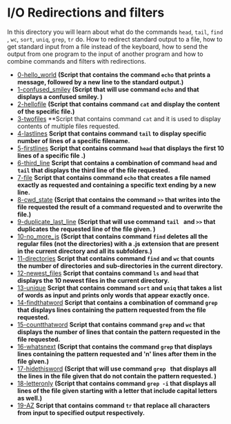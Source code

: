 # I/O Redirections and filters
In this directory you will learn about what do the commands `head`, `tail`, `find` , `wc`, `sort`, `uniq`, `grep`, `tr` do. How to redirect standard output to a file, how to get standard input from a file instead of the keyboard, how to send the output from one program to the input of another program and how to combine commands and filters with redirections.
- [0-hello_world](https://github.com/eno007/shell/blob/main/io_redirections_and_filters/0-hello_world) 
**(Script that contains the command `echo` that prints a message, followed by a new line to the standard output.)** 
- [1-confused_smiley](https://github.com/eno007/shell/blob/main/io_redirections_and_filters/1-confused_smiley) 
**(Script that will use command `echo` and that displays a confused smiley. )**
- [2-hellofile](https://github.com/eno007/shell/blob/main/io_redirections_and_filters/2-hellofile) 
**(Script that contains command `cat` and display the content of the specific file.)** 
- [3-twofiles](https://github.com/eno007/shell/blob/main/io_redirections_and_filters/3-twofiles) 
**Script that contains command `cat` and it is used to display contents of multiple files requested.
- [4-lastlines](https://github.com/eno007/shell/blob/main/io_redirections_and_filters/4-lastlines) 
**Script that contains command `tail` to display specific number of lines of a specific filename.** 
- [5-firstlines](https://github.com/eno007/shell/blob/main/io_redirections_and_filters/5-firstlines) 
**Script that contains command `head` that displays the first 10 lines of a specific file .)** 
- [6-third_line](https://github.com/eno007/shell/blob/main/io_redirections_and_filters/6-third_line) 
**Script that contains a combination of command `head` and `tail` that displays the third line of the file requested.**
- [7-file](https://github.com/eno007/shell/blob/main/io_redirections_and_filters/7-file) 
**Script that contains command `echo` that creates a file named exactly as requested and containing a specific text  ending by a new line.**
- [8-cwd_state](https://github.com/eno007/shell/blob/main/io_redirections_and_filters/8-cwd_state)
**(Script that contains the command `>>` that writes into the file requested the result of a command requested and to overwrite the file.)**
- [9-duplicate_last_line](https://github.com/eno007/shell/blob/main/io_redirections_and_filters/9-duplicate_last_line)
**(Script that will use command `tail ` and `>>`  that duplicates the requested line of the file given. )**
- [10-no_more_js](https://github.com/eno007/shell/blob/main/io_redirections_and_filters/10-no_more_js)
**(Script that contains command `find` deletes all the regular files (not the directories) with a .js extension that are present in the current directory and all its subfolders.)**
- [11-directories](https://github.com/eno007/shell/blob/main/io_redirections_and_filters/11-directories)
**Script that contains command `find` and `wc` that counts the number of directories and sub-directories in the current directory.** 
- [12-newest_files](https://github.com/eno007/shell/blob/main/io_redirections_and_filters/12-newest_files)
**Script that contains command `ls` and `head` that displays the 10 newest files in the current directory.**
- [13-unique](https://github.com/eno007/shell/blob/main/io_redirections_and_filters/13-unique)
**Script that contains command `sort` and `uniq` that takes a list of words as input and prints only words that appear exactly once.**
- [14-findthatword](https://github.com/eno007/shell/blob/main/io_redirections_and_filters/14-findthatword)
**Script that contains a combination of command `grep` that displays lines containing the pattern requested from the file  requested.**
- [15-countthatword](https://github.com/eno007/shell/blob/main/io_redirections_and_filters/15-countthatword)
**Script that contains command `grep` and `wc` that displays the number of lines that contain the pattern requested in the file requested.**
- [16-whatsnext](https://github.com/eno007/shell/blob/main/io_redirections_and_filters/16-whatsnext)
**(Script that contains the command `grep` that displays lines containing the pattern requested and 'n' lines after them in the file given.)**
- [17-hidethisword](https://github.com/eno007/shell/blob/main/io_redirections_and_filters/17-hidethisword)
**(Script that will use command `grep ` that displays all the lines in the file given that do not contain the pattern requested. )**
- [18-letteronly](https://github.com/eno007/shell/blob/main/io_redirections_and_filters/18-letteronly)
**(Script that contains command `grep -i` that displays all lines of the file given starting with a letter that include capital letters as well.)**
- [19-AZ](https://github.com/eno007/shell/blob/main/io_redirections_and_filters/19-AZ)
**Script that contains command `tr` that replace all characters from input to specified output respectively.**
